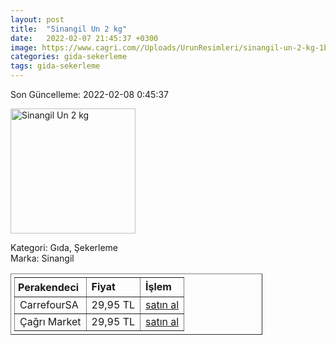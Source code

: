 ```yaml
---
layout: post
title:  "Sinangil Un 2 kg"
date:   2022-02-07 21:45:37 +0300
image: https://www.cagri.com//Uploads/UrunResimleri/sinangil-un-2-kg-1be4e-.jpg
categories: gida-sekerleme
tags: gida-sekerleme
---
```


Son Güncelleme: 2022-02-08 0:45:37

<img src="https://www.cagri.com//Uploads/UrunResimleri/sinangil-un-2-kg-1be4e-.jpg" width="200" alt="Sinangil Un 2 kg" />

Kategori: Gıda, Şekerleme
<br />
Marka: Sinangil

<table border="1" style="padding: 5px;width:80%;">
  <tr>
    <td style="padding: 5px;"><strong>Perakendeci</strong></td>
    <td><strong>Fiyat</strong></td>
    <td><strong>İşlem</strong></td>
  </tr>
  <tr>
              <td>CarrefourSA</td>
              <td>29,95 TL</td>
              <td><a target="_blank" href="https://www.carrefoursa.com/sinangil-un-2-kg-p-30093531">satın al</a></td>
            </tr><tr>
              <td>Çağrı Market</td>
              <td>29,95 TL</td>
              <td><a target="_blank" href="https://www.cagri.com/sinangil-un-2-kg">satın al</a></td>
            </tr>
</table>
